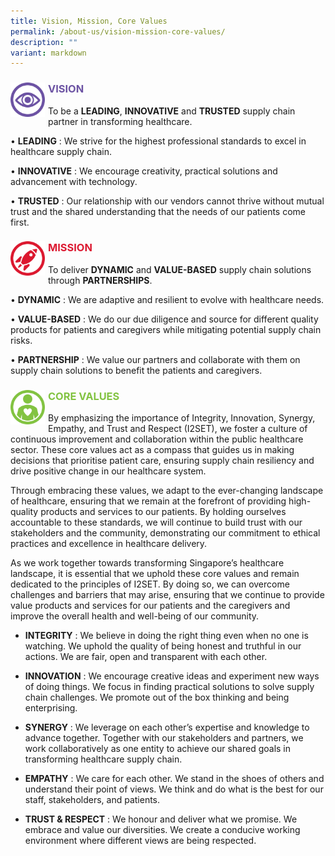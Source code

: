 ```yaml
---
title: Vision, Mission, Core Values
permalink: /about-us/vision-mission-core-values/
description: ""
variant: markdown
---
```

<div hidden="">
	<div class="row">
	<div style="width: 60px" class="column">
		<img style="width:50px" alt="" src="/images/About%20Us/alps_healthcare_icon_vision_640x640.png">
	</div>
	<div class="column">
		<h3 style="color: #6C53A3">VISION</h3>
	</div>
</div>
	</div>



<h3 style="color: #6C53A3">
	<img style="float:left; padding: 0 5px 0 0; width:55px" alt="" src="/images/About%20Us/alps_healthcare_icon_vision_640x640.png">VISION</h3>



To be a **LEADING**, **INNOVATIVE** and **TRUSTED** supply chain partner in transforming healthcare.

•	**LEADING** : We strive for the highest professional standards to excel in healthcare supply chain.

•	**INNOVATIVE** : We encourage creativity, practical solutions and advancement with technology.

•	**TRUSTED** : Our relationship with our vendors cannot thrive without mutual trust and the shared understanding that the needs of our patients come first.



<div hidden="">
<div class="row">
	<div style="width: 60px" class="column">
		<img style="width:50px" alt="" src="/images/About%20Us/alps_healthcare_icon_mission_640x640.png">
	</div>
	<div class="column">
		<h3 style="color: #DC1931">MISSION</h3>
	</div>
</div>
	</div>



<h3 style="color: #DC1931">
	<img style="float:left; padding: 0 5px 0 0; width:55px" alt="" src="/images/About%20Us/alps_healthcare_icon_mission_640x640.png">MISSION</h3>


	
To deliver **DYNAMIC** and **VALUE-BASED** supply chain solutions through **PARTNERSHIPS**.

•	**DYNAMIC** : We are adaptive and resilient to evolve with healthcare needs.

•	**VALUE-BASED** : We do our due diligence and source for different quality products for patients and caregivers while mitigating potential supply chain risks.

•	**PARTNERSHIP** : We value our partners and collaborate with them on supply chain solutions to benefit the patients and caregivers.



<div hidden="">
<div class="row">
	<div style="width: 60px" class="column">
		<img style="width:50px" alt="" src="/images/About%20Us/alps_healthcare_icon_values_640x640.png">
	</div>
	<div class="column">
		<h3 style="color: #82C341">CORE VALUES</h3>
	</div>
</div>
	</div>



<h3 style="color: #82C341">
	<img style="float:left; padding: 0 5px 0 0; width:55px" alt="" src="/images/About%20Us/alps_healthcare_icon_values_640x640.png">CORE VALUES</h3>



By emphasizing the importance of Integrity, Innovation, Synergy, Empathy, and Trust and Respect (I2SET), we foster a culture of continuous improvement and collaboration within the public healthcare sector. These core values act as a compass that guides us in making decisions that prioritise patient care, ensuring supply chain resiliency and drive positive change in our healthcare system.

Through embracing these values, we adapt to the ever-changing landscape of healthcare, ensuring that we remain at the forefront of providing high-quality products and services to our patients. By holding ourselves accountable to these standards, we will continue to build trust with our stakeholders and the community, demonstrating our commitment to ethical practices and excellence in healthcare delivery.

As we work together towards transforming Singapore’s healthcare landscape, it is essential that we uphold these core values and remain dedicated to the principles of I2SET. By doing so, we can overcome challenges and barriers that may arise, ensuring that we continue to provide value products and services for our patients and the caregivers and improve the overall health and well-being of our community.


*	**INTEGRITY** : We believe in doing the right thing even when no one is watching. We uphold the quality of being honest and truthful in our actions. We are fair, open and transparent with each other.

*	**INNOVATION** : We encourage creative ideas and experiment new ways of doing things. We focus in finding practical solutions to solve supply chain challenges. We promote out of the box thinking and being enterprising.

*	**SYNERGY** : We leverage on each other’s expertise and knowledge to advance together. Together with our stakeholders and partners, we work collaboratively as one entity to achieve our shared goals in transforming healthcare supply chain.

*	**EMPATHY** : We care for each other. We stand in the shoes of others and understand their point of views. We think and do what is the best for our staff, stakeholders, and patients.

*	**TRUST &amp; RESPECT** : We honour and deliver what we promise. We embrace and value our diversities. We create a conducive working environment where different views are being respected.